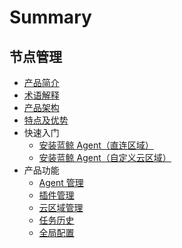 # Summary

## 节点管理
* [产品简介](UserGuide/Introduce/Overview.md)
* [术语解释](UserGuide/Term/Term.md)
* [产品架构](UserGuide/ProductArchitecture/Architecture.md)
* [特点及优势](UserGuide/Advantage/Advantage.md)
* 快速入门
    * [安装蓝鲸 Agent（直连区域）](UserGuide/QuickStart/DefaultAreaInstallAgent.md)
    * [安装蓝鲸 Agent（自定义云区域）](UserGuide/QuickStart/CustomCloudAreaInstallAgent.md)
* 产品功能
    * [Agent 管理](UserGuide/Feature/Agent.md)
    * [插件管理](UserGuide/Feature/Plugin.md)
    * [云区域管理](UserGuide/Feature/CloudArea.md)
    * [任务历史](UserGuide/Feature/History.md)
    * [全局配置](UserGuide/Feature/Globe.md)

